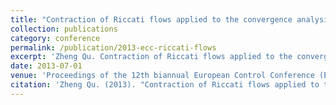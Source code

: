 ```yaml
---
title: "Contraction of Riccati flows applied to the convergence analysis of the max-plus curse of dimensionality free method"
collection: publications
category: conference
permalink: /publication/2013-ecc-riccati-flows
excerpt: 'Zheng Qu. Contraction of Riccati flows applied to the convergence analysis of the max-plus curse of dimensionality free method.'
date: 2013-07-01
venue: 'Proceedings of the 12th biannual European Control Conference (ECC), pp.2226-2231'
citation: 'Zheng Qu. (2013). "Contraction of Riccati flows applied to the convergence analysis of the max-plus curse of dimensionality free method." <i>Proceedings of the 12th biannual European Control Conference (ECC), pp.2226-2231</i>.'
---
```

